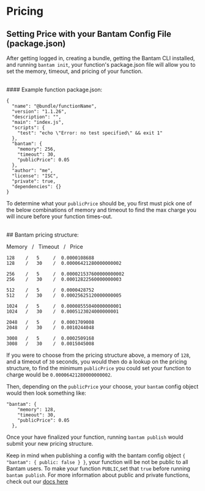 # Pricing

## Setting Price with your Bantam Config File (package.json)

After getting logged in, creating a bundle, getting the Bantam CLI installed, and running `bantam init`, your function's package.json file will allow you to set the memory, timeout, and pricing of your function.

<br/>
#### Example function package.json:

```
{
  "name": "@bundle/functionName",
  "version": "1.1.26",
  "description": "",
  "main": "index.js",
  "scripts": {
    "test": "echo \"Error: no test specified\" && exit 1"
  },
  "bantam": {
    "memory": 256,
    "timeout": 30,
    "publicPrice": 0.05
  },
  "author": "me",
  "license": "ISC",
  "private": true,
  "dependencies": {}
}
```

To determine what your `publicPrice` should be, you first must pick one of the below combinations of memory and timeout to find the max charge you will incure before your function times-out.

<br/>
## Bantam pricing structure:

Memory &nbsp; / &nbsp; Timeout &nbsp; / &nbsp; Price

```
128    /   5     /  0.0000108688
128    /   30    /  0.00006421280000000002

256    /   5     /  0.000021537600000000002
256    /   30    /  0.00012822560000000003

512    /   5     /  0.0000428752
512    /   30    /  0.00025625120000000005

1024   /   5     /  0.00008555040000000001
1024   /   30    /  0.0005123024000000001

2048   /   5     /  0.0001709008
2048   /   30    /  0.0010244048

3008   /   5     /  0.0002509168
3008   /   30    /  0.0015045008
```

If you were to choose from the pricing structure above, a memory of `128`, and a timeout of `30` seconds, you would then do a lookup on the pricing structure, to find the minimum `publicPrice` you could set your function to charge would be `0.00006421280000000002`.

Then, depending on the `publicPrice` your choose, your `bantam` config object would then look something like:

```
"bantam": {
    "memory": 128,
    "timeout": 30,
    "publicPrice": 0.05
  },
```

Once your have finalized your function, running `bantam publish` would submit your new pricing structure.

Keep in mind when publishing a config with the bantam config object `{ "bantam": { public: false } }`, your function will be not be public to all Bantam users. To make your function `PUBLIC`,set that `true` before running `bantam publish`. For more information about public and private functions, check out our [docs here](../function-creation/public-functions.md)
